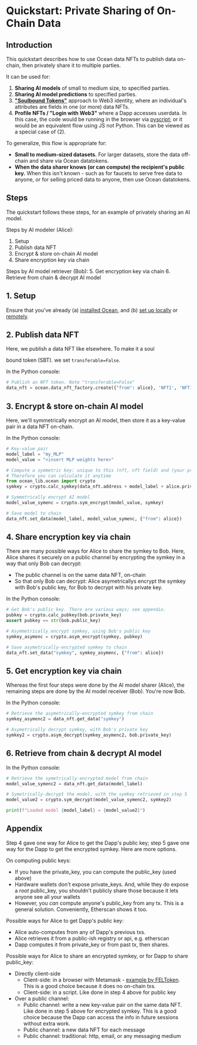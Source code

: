 <!--
Copyright 2022 Ocean Protocol Foundation
SPDX-License-Identifier: Apache-2.0
-->

# Quickstart: Private Sharing of On-Chain Data

## Introduction
This quickstart describes how to use Ocean data NFTs to publish data on-chain, then privately share it to multiple parties.

It can be used for:
1. **Sharing AI models** of small to medium size, to specified parties.
2. **Sharing AI model predictions** to specified parties.
3. **["Soulbound Tokens"](https://papers.ssrn.com/sol3/Delivery.cfm/SSRN_ID4105763_code1186331.pdf?abstractid=4105763&mirid=1)** approach to Web3 identity, where an individual's attributes are fields in one (or more) data NFTs.
4. **Profile NFTs / "Login with Web3"** where a Dapp accesses userdata. In this case, the code would be running in the browser via [pyscript](https://www.pyscript.org); or it would be an equivalent flow using JS not Python. This can be viewed as a special case of (2).

To generalize, this flow is appropriate for:
- **Small to medium-sized datasets.** For larger datasets, store the data off-chain and share via Ocean datatokens.
- **When the data sharer knows (or can compute) the recipient's public key.** When this isn't known - such as for faucets to serve free data to anyone, or for selling priced data to anyone, then use Ocean datatokens.

## Steps

The quickstart follows these steps, for an example of privately sharing an AI model.

Steps by AI modeler (Alice):
1. Setup
2. Publish data NFT
3. Encrypt & store on-chain AI model
4. Share encryption key via chain

Steps by AI model retriever (Bob):
5. Get encryption key via chain
6. Retrieve from chain & decrypt AI model

## 1. Setup

Ensure that you've already (a) [installed Ocean](install.md), and (b) [set up locally](setup-local.md) or [remotely](setup-remote.md).

## 2. Publish data NFT

Here, we publish a data NFT like elsewhere. To make it a soul

bound token (SBT). we set `transferable=False`.

In the Python console:
```python
# Publish an NFT token. Note "transferable=False"
data_nft = ocean.data_nft_factory.create({"from": alice}, 'NFT1', 'NFT1', transferable=False)
```

## 3. Encrypt & store on-chain AI model

Here, we'll symmetrically encrypt an AI model, then store it as a key-value pair in a data NFT on-chain.

In the Python console:
```python
# Key-value pair
model_label = "my_MLP"
model_value = "<insert MLP weights here>"

# Compute a symmetric key: unique to this (nft, nft field) and (your priv key)
# Therefore you can calculate it anytime
from ocean_lib.ocean import crypto
symkey = crypto.calc_symkey(data_nft.address + model_label + alice.private_key)

# Symmetrically encrypt AI model
model_value_symenc = crypto.sym_encrypt(model_value, symkey)

# Save model to chain
data_nft.set_data(model_label, model_value_symenc, {"from": alice})
```

## 4. Share encryption key via chain

There are many possible ways for Alice to share the symkey to Bob. Here, Alice shares it securely on a public channel by encrypting the symkey in a way that only Bob can decrypt:
- The public channel is on the same data NFT, on-chain
- So that only Bob can decrypt: Alice asymetricallys encrypt the symkey with Bob's public key, for Bob to decrypt with his private key.

In the Python console:
```python
# Get Bob's public key. There are various ways; see appendix.
pubkey = crypto.calc_pubkey(bob.private_key)
assert pubkey == str(bob.public_key)

# Asymmetrically encrypt symkey, using Bob's public key
symkey_asymenc = crypto.asym_encrypt(symkey, pubkey)

# Save asymetrically-encrypted symkey to chain
data_nft.set_data("symkey", symkey_asymenc, {"from": alice})
```


## 5. Get encryption key via chain

Whereas the first four steps were done by the AI model sharer (Alice), the remaining steps are done by the AI model receiver (Bob). You're now Bob.

In the Python console:
```python
# Retrieve the asymetrically-encrypted symkey from chain
symkey_asymenc2 = data_nft.get_data("symkey")

# Asymetrically decrypt symkey, with Bob's private key
symkey2 = crypto.asym_decrypt(symkey_asymenc2, bob.private_key)
```

## 6. Retrieve from chain & decrypt AI model

In the Python console:
```python
# Retrieve the symetrically-encrypted model from chain
model_value_symenc2 = data_nft.get_data(model_label)

# Symetrically-decrypt the model, with the symkey retrieved in step 5
model_value2 = crypto.sym_decrypt(model_value_symenc2, symkey2)

print(f"Loaded model {model_label} = {model_value2}")
```


## Appendix

Step 4 gave one way for Alice to get the Dapp's public key; step 5 gave one way for the Dapp to get the encrypted symkey. Here are more options.

On computing public keys:
- If you have the private_key, you can compute the public_key (used above)
- Hardware wallets don't expose private_keys. And, while they do expose a _root_ public_key, you shouldn't publicly share those because it lets anyone see all your wallets
- However, you _can_ compute anyone's public_key from any tx. This is a general solution. Conveniently, Etherscan shows it too.

Possible ways for Alice to get Dapp's public key:
- Alice auto-computes from any of Dapp's previous txs.
- Alice retrieves it from a public-ish registry or api, e.g. etherscan
- Dapp computes it from private_key or from past tx, then shares.

Possible ways for Alice to share an encrypted symkey, or for Dapp to share public_key:
- Directly client-side
  - Client-side: in a browser with Metamask - [example by FELToken](https://betterprogramming.pub/exchanging-encrypted-data-on-blockchain-using-metamask-a2e65a9a896c). This is a good choice because it does no on-chain txs.
  - Client-side: in a script. Like done in step 4 above for public key
- Over a public channel:
  - Public channel: write a new key-value pair on the same data NFT. Like done in step 5 above for encrypted symkey. This is a good choice because the Dapp can access the info in future sessions without extra work.
  - Public channel: a new data NFT for each message
  - Public channel: traditional: http, email, or any messaging medium


